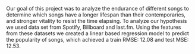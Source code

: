Our goal of this project was to analyze the endurance of different songs to determine which songs have a longer lifespan than their contemporaries, and stronger vitality to resist the time elapsing. 
To analyze our hypothesis we used data set from Spotify, Billboard and last.fm. Using the features from these datasets we created a linear based regression model to predict the popularity of songs, which achieved a train RMSE:  12.08  and test MSE:  12.53.
